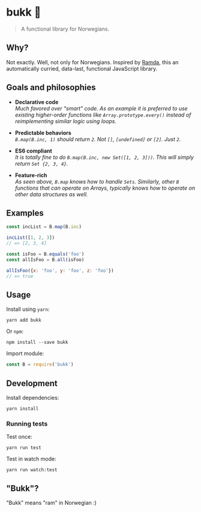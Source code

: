 # bukk 🐐

> A functional library for Norwegians.

## Why?

Not exactly. Well, not only for Norwegians. Inspired by [Ramda](https://github.com/ramda/ramda), this an automatically curried, data-last, functional JavaScript library.

## Goals and philosophies

- **Declarative code**<br>
*Much favored over "smart" code. As an example it is preferred to use existing higher-order functions like `Array.prototype.every()` instead of reimplementing similar logic using loops.*

- **Predictable behaviors**<br>
*`B.map(B.inc, 1)` should return `2`. Not `[]`, `[undefined]` or `[2]`. Just `2`.*

- **ES6 compliant**<br>
*It is totally fine to do `B.map(B.inc, new Set([1, 2, 3]))`. This will simply return `Set {2, 3, 4}`.*

- **Feature-rich**<br>
*As seen above, `B.map` knows how to handle `Sets`. Similarly, other `B` functions that can operate on Arrays, typically knows how to operate on other data structures as well.*

## Examples

```js
const incList = B.map(B.inc)

incList([1, 2, 3])
// => [2, 3, 4]

const isFoo = B.equals('foo')
const allIsFoo = B.all(isFoo)

allIsFoo({x: 'foo', y: 'foo', z: 'foo'})
// => true
```

## Usage

Install using `yarn`:

```
yarn add bukk
```

Or `npm`:

```
npm install --save bukk
```

Import module:

```js
const B = require('bukk')
```

## Development

Install dependencies:

```
yarn install
```

### Running tests

Test once:

```
yarn run test
```

Test in watch mode:

```
yarn run watch:test
```

## "Bukk"?

"Bukk" means "ram" in Norwegian :)
